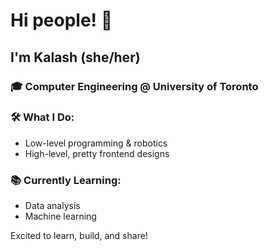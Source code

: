 # Hi people! 👋  

## I'm Kalash (she/her)  
### 🎓 Computer Engineering @ University of Toronto  

### 🛠️ What I Do:  
- Low-level programming & robotics  
- High-level, pretty frontend designs  

### 📚 Currently Learning:  
- Data analysis  
- Machine learning  

Excited to learn, build, and share!  
